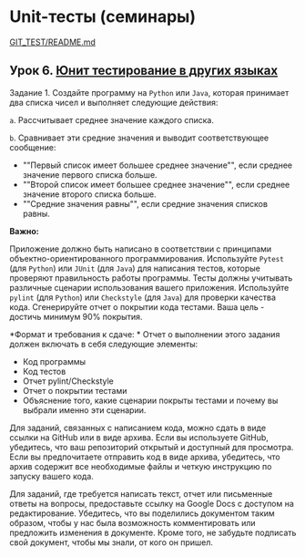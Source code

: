 # Unit-тесты (семинары)

[GIT_TEST/README.md](../README.md)

## Урок 6. [Юнит тестирование в других языках](./README.md)

Задание 1. Создайте программу на `Python` или `Java`, которая принимает два списка чисел и выполняет следующие действия:

`a`. Рассчитывает среднее значение каждого списка.

`b`. Сравнивает эти средние значения и выводит соответствующее сообщение:

- ""Первый список имеет большее среднее значение"", если среднее значение первого списка больше.
- ""Второй список имеет большее среднее значение"", если среднее значение второго списка больше.
- ""Средние значения равны"", если средние значения списков равны.

**Важно:**

Приложение должно быть написано в соответствии с принципами объектно-ориентированного программирования.
Используйте `Pytest` (для `Python`) или `JUnit` (для `Java`) для написания тестов, которые проверяют правильность работы 
программы. Тесты должны учитывать различные сценарии использования вашего приложения.
Используйте `pylint` (для `Python`) или `Checkstyle` (для `Java`) для проверки качества кода.
Сгенерируйте отчет о покрытии кода тестами. Ваша цель - достичь минимум 90% покрытия.

*Формат и требования к сдаче: *
Отчет о выполнении этого задания должен включать в себя следующие элементы:
- Код программы
- Код тестов
- Отчет pylint/Checkstyle
- Отчет о покрытии тестами
- Объяснение того, какие сценарии покрыты тестами и почему вы выбрали именно эти сценарии.

Для заданий, связанных с написанием кода, можно сдать в виде ссылки на GitHub или в виде архива. Если вы используете 
GitHub, убедитесь, что ваш репозиторий открытый и доступный для просмотра. Если вы предпочитаете отправить код в виде 
архива, убедитесь, что архив содержит все необходимые файлы и четкую инструкцию по запуску вашего кода.

Для заданий, где требуется написать текст, отчет или письменные ответы на вопросы, предоставьте ссылку на Google Docs 
с доступом на редактирование. Убедитесь, что вы поделились документом таким образом, чтобы у нас была возможность 
комментировать или предложить изменения в документе. Кроме того, не забудьте подписать свой документ, чтобы мы знали, 
от кого он пришел.
